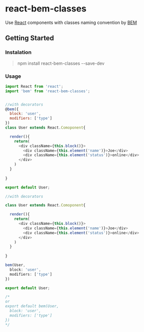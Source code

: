 # react-bem-classes

Use [React](https://facebook.github.io/react/) components with classes naming convention by [BEM](https://en.bem.info/)

## Getting Started 

### Instalation
> npm install react-bem-classes --save-dev

### Usage

```js
import React from 'react';
import 'bem' from 'react-bem-classes';


//with decorators
@bem({
  block: 'user',
  modifiers: ['type']
})
class User extends React.Comoponent{

  render(){
    return(
      <div className={this.block()}>
        <div className={this.element('name')}>Joe</div>
        <div className={this.element('status')}>online</div>
      </div>
    )
  }
  
}

export default User;
```

```js
//with decorators

class User extends React.Comoponent{

  render(){
    return(
      <div className={this.block()}>
        <div className={this.element('name')}>Joe</div>
        <div className={this.element('status')}>online</div>
      </div>
    )
  }
  
}

bem(User, 
  block: 'user',
  modifiers: ['type']
})

export default User;

/*
or
export default bem(User, 
  block: 'user',
  modifiers: ['type']
})
*/
```
